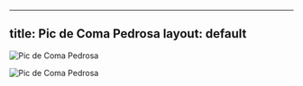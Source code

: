 


---
title: Pic de Coma Pedrosa
layout: default
---

![Pic de Coma Pedrosa](https://www.thebestviewpoints.com/wp-content/uploads/2020/05/AAA5290-Panorama.jpg)

![Pic de Coma Pedrosa](https://www.thebestviewpoints.com/wp-content/uploads/2020/05/AAA5205.jpg)